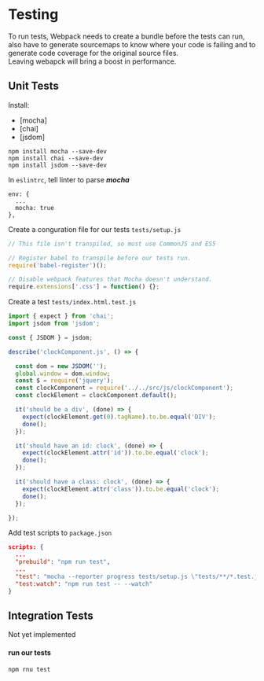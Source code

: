 # Testing
To run tests, Webpack needs to create a bundle before the tests can run, also have to generate sourcemaps to know where your code is failing and to generate code coverage for the original source files.<br>
Leaving webapck will bring a boost in performance.

## Unit Tests
Install:
+ [mocha]
+ [chai]
+ [jsdom]
```
npm install mocha --save-dev
npm install chai --save-dev
npm install jsdom --save-dev
```

In `eslintrc`, tell linter to parse _**mocha**_
```
env: {
  ...
  mocha: true
},
```

Create a conguration file for our tests `tests/setup.js`
```javascript
// This file isn't transpiled, so must use CommonJS and ES5

// Register babel to transpile before our tests run.
require('babel-register')();

// Disable webpack features that Mocha doesn't understand.
require.extensions['.css'] = function() {};
```

Create a test `tests/index.html.test.js`
```javascript
import { expect } from 'chai';
import jsdom from 'jsdom';

const { JSDOM } = jsdom;

describe('clockComponent.js', () => {

  const dom = new JSDOM('');
  global.window = dom.window;
  const $ = require('jquery');
  const clockComponent = require('../../src/js/clockComponent');
  const clockElement = clockComponent.default();

  it('should be a div', (done) => {
    expect(clockElement.get(0).tagName).to.be.equal('DIV');
    done();
  });

  it('should have an id: clock', (done) => {
    expect(clockElement.attr('id')).to.be.equal('clock');
    done();
  });

  it('should have a class: clock', (done) => {
    expect(clockElement.attr('class')).to.be.equal('clock');
    done();
  });

});
```

Add test scripts to `package.json`
```json
scripts: {
  ...
  "prebuild": "npm run test",
  ...
  "test": "mocha --reporter progress tests/setup.js \"tests/**/*.test.js\"",
  "test:watch": "npm run test -- --watch"
}
```

## Integration Tests
Not yet implemented

#### run our tests
```
npm rnu test
```
